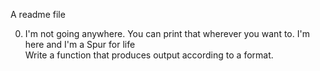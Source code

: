 A readme file

0. I'm not going anywhere. You can print that wherever you want to. I'm here and I'm
 a Spur for life                                                                    
Write a function that produces output according to a format.

